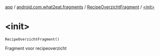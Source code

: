 [app](../../index.md) / [android.com.what2eat.fragments](../index.md) / [RecipeOverzichtFragment](index.md) / [&lt;init&gt;](./-init-.md)

# &lt;init&gt;

`RecipeOverzichtFragment()`

Fragment voor recipeoverzicht

